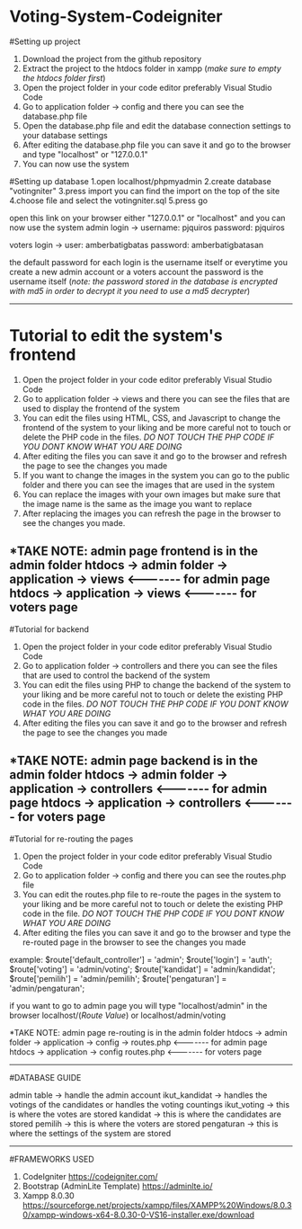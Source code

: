 ﻿# Voting-System-Codeigniter
#Setting up project
1. Download the project from the github repository
2. Extract the project to the htdocs folder in xampp (*make sure to empty the htdocs folder first*)
3. Open the project folder in your code editor preferably Visual Studio Code
4. Go to application folder -> config and there you can see the database.php file
5. Open the database.php file and edit the database connection settings to your database settings
6. After editing the database.php file you can save it and go to the browser and type "localhost" or "127.0.0.1"
7. You can now use the system

#Setting up database
1.open localhost/phpmyadmin
2.create database "votingniter"
3.press import you can find the import on the top of the site
4.choose file and select the votingniter.sql
5.press go

open this link on your browser either "127.0.0.1" or "localhost" and you can now use the system
admin login ->
username: pjquiros
password: pjquiros

voters login ->
user: amberbatigbatas
password: amberbatigbatasan

the default password for each login is the username itself or everytime you create a new admin account or a voters account the password is the username itself (*note: the password stored in the database is encrypted with md5 in order to decrypt it you need to use a md5 decrypter*)

----------------------------------------------------------------------------------------------------------------

# Tutorial to edit the system's frontend
1. Open the project folder in your code editor preferably Visual Studio Code
2. Go to application folder -> views and there you can see the files that are used to display the frontend of the system
3. You can edit the files using HTML, CSS, and Javascript to change the frontend of the system to your liking and be more careful not to touch or delete the PHP code in the files. *DO NOT TOUCH THE PHP CODE IF YOU DONT KNOW WHAT YOU ARE DOING*
4. After editing the files you can save it and go to the browser and refresh the page to see the changes you made
5. If you want to change the images in the system you can go to the public folder and there you can see the images that are used in the system
6. You can replace the images with your own images but make sure that the image name is the same as the image you want to replace
7. After replacing the images you can refresh the page in the browser to see the changes you made.

*TAKE NOTE: admin page frontend is in the admin folder
htdocs -> admin folder -> application -> views <------- for admin page
htdocs -> application -> views <------- for voters page
-------------------------------------------------------------------------------------------------------------------

#Tutorial for backend

1. Open the project folder in your code editor preferably Visual Studio Code
2. Go to application folder -> controllers and there you can see the files that are used to control the backend of the system
3. You can edit the files using PHP to change the backend of the system to your liking and be more careful not to touch or delete the existing PHP code in the files. *DO NOT TOUCH THE PHP CODE IF YOU DONT KNOW WHAT YOU ARE DOING*
4. After editing the files you can save it and go to the browser and refresh the page to see the changes you made

*TAKE NOTE: admin page backend is in the admin folder
htdocs -> admin folder -> application -> controllers <------- for admin page
htdocs -> application -> controllers <------- for voters page
-------------------------------------------------------------------------------------------------------------------

#Tutorial for re-routing the pages

1. Open the project folder in your code editor preferably Visual Studio Code
2. Go to application folder -> config and there you can see the routes.php file
3. You can edit the routes.php file to re-route the pages in the system to your liking and be more careful not to touch or delete the existing PHP code in the file. *DO NOT TOUCH THE PHP CODE IF YOU DONT KNOW WHAT YOU ARE DOING*
4. After editing the files you can save it and go to the browser and type the re-routed page in the browser to see the changes you made

example:
$route['default_controller'] = 'admin';
$route['login'] = 'auth';
$route['voting'] = 'admin/voting';
$route['kandidat'] = 'admin/kandidat';
$route['pemilih'] = 'admin/pemilih';
$route['pengaturan'] = 'admin/pengaturan';


if you want to go to admin page you will type "localhost/admin" in the browser
localhost/(*Route Value*) or localhost/admin/voting

*TAKE NOTE: admin page re-routing is in the admin folder
htdocs -> admin folder -> application -> config -> routes.php <------- for admin page
htdocs -> application -> config routes.php <------- for voters page

-------------------------------------------------------------------------------------------------------------------

#DATABASE GUIDE

admin table -> handle the admin account
ikut_kandidat -> handles the votings of the candidates or handles the voting countings
ikut_voting -> this is where the votes are stored
kandidat -> this is where the candidates are stored
pemilih -> this is where the voters are stored
pengaturan -> this is where the settings of the system are stored


--------------------------------------------------------------------------------------------------------------------

#FRAMEWORKS USED

1. CodeIgniter
https://codeigniter.com/
2. Bootstrap (AdminLite Template)
https://adminlte.io/
3. Xampp 8.0.30
https://sourceforge.net/projects/xampp/files/XAMPP%20Windows/8.0.30/xampp-windows-x64-8.0.30-0-VS16-installer.exe/download
